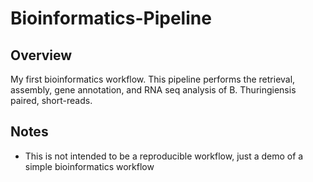 # Bioinformatics-Pipeline

## Overview
My first bioinformatics workflow. This pipeline performs the retrieval, assembly, gene annotation, and RNA seq analysis of B. Thuringiensis paired, short-reads.

## Notes
- This is not intended to be a reproducible workflow, just a demo of a simple bioinformatics workflow
